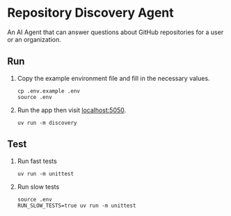 # Repository Discovery Agent

An AI Agent that can answer questions about GitHub repositories for a user or an organization.

## Run

1.  Copy the example environment file and fill in the necessary values.
    ```shell
    cp .env.example .env 
    source .env
    ```

1.  Run the app then visit [localhost:5050](http://localhost:5050).
    ```shell
    uv run -m discovery
    ```

## Test

1.  Run fast tests
    ```shell
    uv run -m unittest
    ```

1.  Run slow tests
    ```shell
    source .env
    RUN_SLOW_TESTS=true uv run -m unittest
    ```
